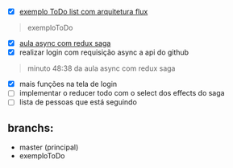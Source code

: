 - [x] [exemplo ToDo list com arquitetura flux](https://www.youtube.com/watch?v=69e1MoUWE1g) 
> exemploToDo
- [x] [aula async com redux saga](https://www.youtube.com/watch?v=qU9DesjDJic&list=PL85ITvJ7FLohTbIjOWdkG2ChE4X1T4LX8&index=3)
- [x] realizar login com requisição async a api do github
> minuto 48:38 da aula async com redux saga
- [x] mais funções na tela de login
- [ ] implementar o reducer todo com o select dos effects do saga
- [ ] lista de pessoas que está seguindo

## branchs:
- master (principal)
- exemploToDo
